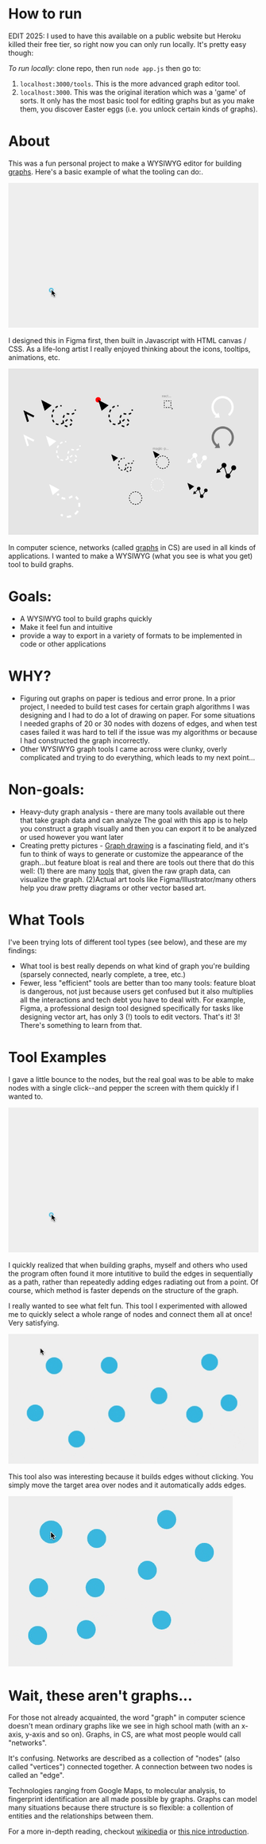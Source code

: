 # How to run

EDIT 2025: I used to have this available on a public website but Heroku killed their free tier, so right now you can only run locally. It's pretty easy though: 

*To run locally*: clone repo, then run `node app.js` then go to:
1. `localhost:3000/tools`. This is the more advanced graph editor tool. 
2. `localhost:3000`. This was the original iteration which was a 'game' of sorts. It only has the most basic tool for editing graphs but as you make them, you discover Easter eggs (i.e. you unlock certain kinds of graphs).

# About

This was a fun personal project to make a WYSIWYG editor for building [graphs](https://en.wikipedia.org/wiki/Graph_theory).
Here's a basic example of what the tooling can do:.

![Basic use tool](screenshots/basic-use-4.gif)

I designed this in Figma first, then built in Javascript with HTML canvas / CSS. As a life-long artist I really enjoyed thinking about the icons, tooltips, animations, etc. 

![Basic use tool](screenshots/tooltips.png)

In computer science, networks (called [graphs](https://en.wikipedia.org/wiki/Graph_theory) in CS) are used in all kinds of applications. I wanted to make a WYSIWYG (what you see is what you get) tool to build graphs. 
# Goals:
* A WYSIWYG tool to build graphs quickly
* Make it feel fun and intuitive
* provide a way to export in a variety of formats to be implemented in code or other applications
# WHY?
* Figuring out graphs on paper is tedious and error prone. In a prior project, I needed to build test cases for certain graph algorithms I was designing and I had to do a lot of drawing on paper. For some situations I needed graphs of 20 or 30 nodes with dozens of edges, and when test cases failed it was hard to tell if the issue was my algorithms or because I had constructed the graph incorrectly.
* Other WYSIWYG graph tools I came across were clunky, overly complicated and trying to do everything, which leads to my next point...

# Non-goals:
 
* Heavy-duty graph analysis - there are many tools available out there that take graph data and can analyze The goal with this app is to help you construct a graph visually and then you can export it to be analyzed or used however you want later
* Creating pretty pictures - [Graph drawing](https://en.wikipedia.org/wiki/Graph_drawing) is a fascinating field, and it's fun to think of ways to generate or customize the appearance of the graph...but feature bloat is real and there are tools out there that do this well: (1) there are many [tools](https://neo4j.com/developer/tools-graph-visualization/) that, given the raw graph data, can visualize the graph. (2)Actual art tools like Figma/Illustrator/many others help you draw pretty diagrams or other vector based art.

# What Tools
I've been trying lots of different tool types (see below), and these are my findings:
* What tool is best really depends on what kind of graph you're building (sparsely connected, nearly complete, a tree, etc.)
* Fewer, less "efficient" tools are better than too many tools: feature bloat is dangerous, not just because users get confused but it also multiplies all the interactions and tech debt you have to deal with. For example, Figma, a professional design tool designed specifically for tasks like designing vector art, has only 3 (!) tools to edit vectors. That's it! 3! There's something to learn from that.

# Tool Examples
I gave a little bounce to the nodes, but the real goal was to be able to make nodes with a single click--and pepper the screen with them quickly if I wanted to.

![Basic use tool](screenshots/basic-use-4.gif)

I quickly realized that when building graphs, myself and others who used the program often found it more intutitive to build the edges in sequentially as a path, rather than repeatedly adding edges radiating out from a point. Of course, which method is faster depends on the structure of the graph.

I really wanted to see what felt fun. This tool I experimented with allowed me to quickly select a whole range of nodes and connect them all at once! Very satisfying.

![Complete tool](screenshots/drag-complete-tool-1.gif)

This tool also was interesting because it builds edges without clicking. You simply move the target area over nodes and it automatically adds edges.

![Path tool](screenshots/path-tool-1.gif)

# Wait, these aren't graphs...
For those not already acquainted, the word "graph" in computer science doesn't mean ordinary graphs like we see in high school math (with an x-axis, y-axis and so on). Graphs, in CS, are what most people would call "networks". 

It's confusing. Networks are described as a collection of "nodes" (also called "vertices") connected together. A connection between two nodes is called an "edge".

Technologies ranging from Google Maps, to molecular analysis, to fingerprint identification are all made possible by graphs. Graphs can model many situations because there structure is so flexible: a collention of entities and the relationships between them.

For a more in-depth reading, checkout [wikipedia](https://en.wikipedia.org/wiki/Graph_theory) or [this nice introduction](https://medium.com/basecs/a-gentle-introduction-to-graph-theory-77969829ead8). 
